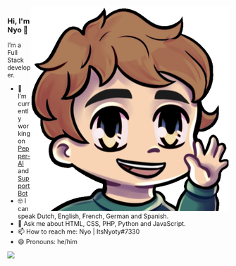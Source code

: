 <img align="right" src="https://github.com/ItsNyoty/ItsNyoty/blob/master/hi.png" alt="Emote from ItsNyoty" width=450px height=465px/>

### Hi, I'm Nyo 👋
I’m a Full Stack developer.
 

- 📱 I’m currently working on [Pepper-AI](https://pepper-ai.space/) and [SupportBot](https://github.com/Emerald-Services/SupportBot)
- 🤓 I can speak Dutch, English, French, German and Spanish.
- 💬 Ask me about HTML, CSS, PHP, Python and JavaScript.
- 📫 How to reach me: Nyo | ItsNyoty#7330
- 😄 Pronouns: he/him



![](https://komarev.com/ghpvc/?username=ItsNyoty)
